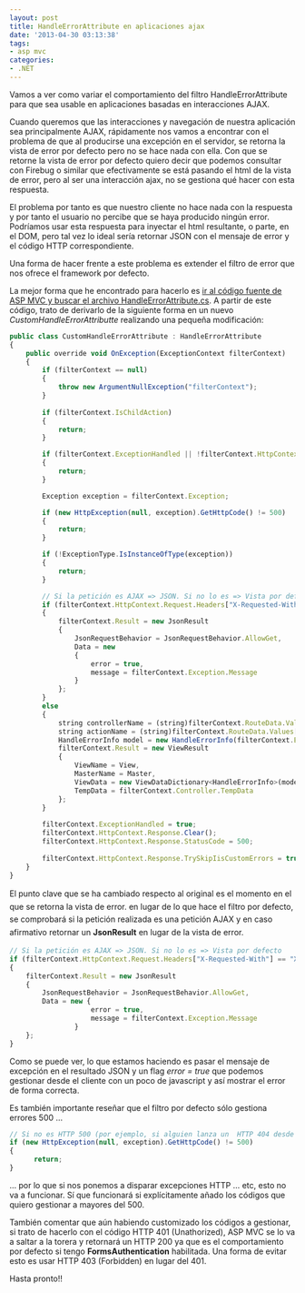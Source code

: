 ```yaml
---
layout: post
title: HandleErrorAttribute en aplicaciones ajax
date: '2013-04-30 03:13:38'
tags:
- asp mvc
categories:
- .NET
---
```



Vamos a ver como variar el comportamiento del filtro HandleErrorAttribute para que sea usable en aplicaciones basadas en interacciones AJAX.

Cuando queremos que las interacciones y navegación de nuestra aplicación sea principalmente AJAX, rápidamente nos vamos a encontrar con el problema de que al producirse una excepción en el servidor, se retorna la vista de error por defecto pero no se hace nada con ella. Con que se retorne la vista de error por defecto quiero decir que podemos consultar con Firebug o similar que efectivamente se está pasando el html de la vista de error, pero al ser una interacción ajax, no se gestiona qué hacer con esta respuesta.

El problema por tanto es que nuestro cliente no hace nada con la respuesta y por tanto el usuario no percibe que se haya producido ningún error. Podríamos usar esta respuesta para inyectar el html resultante, o parte, en el DOM, pero tal vez lo ideal sería retornar JSON con el mensaje de error y el código HTTP correspondiente.

Una forma de hacer frente a este problema es extender el filtro de error que nos ofrece el framework <span>por defecto.</span>

La mejor forma que he encontrado para hacerlo es [ir al código fuente de ASP MVC y buscar el archivo HandleErrorAttribute.cs](http://aspnetwebstack.codeplex.com/SourceControl/latest#src/System.Web.Mvc/HandleErrorAttribute.cs "HandleError"). A partir de este código, trato de derivarlo de la siguiente forma en un nuevo *CustomHandleErrorAttributte* realizando una pequeña modificación:

```javascript
public class CustomHandleErrorAttribute : HandleErrorAttribute
{
    public override void OnException(ExceptionContext filterContext)
    {	
        if (filterContext == null)
        {
            throw new ArgumentNullException("filterContext");
        }
		
        if (filterContext.IsChildAction)
        {
            return;
        }

        if (filterContext.ExceptionHandled || !filterContext.HttpContext.IsCustomErrorEnabled)
        {
            return;
        }

        Exception exception = filterContext.Exception;

        if (new HttpException(null, exception).GetHttpCode() != 500)
        {
            return;
        }

        if (!ExceptionType.IsInstanceOfType(exception))
        {
            return;
        }

        // Si la petición es AJAX => JSON. Si no lo es => Vista por defecto.
        if (filterContext.HttpContext.Request.Headers["X-Requested-With"] == "XMLHttpRequest")
        {
            filterContext.Result = new JsonResult 
            { 
                JsonRequestBehavior = JsonRequestBehavior.AllowGet, 
                Data = new 
                { 
                    error = true,
                    message = filterContext.Exception.Message
                } 
            };
        }
        else
		{
            string controllerName = (string)filterContext.RouteData.Values["controller"];
            string actionName = (string)filterContext.RouteData.Values["action"];
            HandleErrorInfo model = new HandleErrorInfo(filterContext.Exception, controllerName, actionName);
            filterContext.Result = new ViewResult
            {
                ViewName = View,
                MasterName = Master,
                ViewData = new ViewDataDictionary<HandleErrorInfo>(model),
                TempData = filterContext.Controller.TempData
            };
		}
        
		filterContext.ExceptionHandled = true;
        filterContext.HttpContext.Response.Clear();
		filterContext.HttpContext.Response.StatusCode = 500;
		
        filterContext.HttpContext.Response.TrySkipIisCustomErrors = true;		
    }
}
```

<span style="font-size: 1em; line-height: 1.6em;">El punto clave que se ha cambiado respecto al original es el momento en el que se retorna la vista de error. en lugar de lo que hace el filtro por defecto, se comprobará si la petición realizada es una petición AJAX y en caso afirmativo retornar un **JsonResult** en lugar de la vista de error.</span>

```javascript
// Si la petición es AJAX => JSON. Si no lo es => Vista por defecto
if (filterContext.HttpContext.Request.Headers["X-Requested-With"] == "XMLHttpRequest")
{
    filterContext.Result = new JsonResult 
    { 
        JsonRequestBehavior = JsonRequestBehavior.AllowGet, 
        Data = new { 
                    error = true,
                    message = filterContext.Exception.Message
                } 
    };
}
```

Como se puede ver, lo que estamos haciendo es pasar el mensaje de excepción en el resultado JSON y un flag *error = true* que podemos gestionar desde el cliente con un poco de javascript y así mostrar el error de forma correcta.

Es también importante reseñar que el filtro por defecto sólo gestiona errores 500 …

```javascript
// Si no es HTTP 500 (por ejemplo, si alguien lanza un  HTTP 404 desde una acción), ignórarlo
if (new HttpException(null, exception).GetHttpCode() != 500)
{
      return;
}
```

… por lo que si nos ponemos a disparar excepciones HTTP … etc, esto no va a funcionar. Sí que funcionará si explícitamente añado los códigos que quiero gestionar a mayores del 500.

También comentar que aún habiendo customizado los códigos a gestionar, si trato de hacerlo con el código HTTP 401 (Unathorized), ASP MVC se lo va a saltar a la torera y retornará un HTTP 200 ya que es el comportamiento por defecto si tengo **FormsAuthentication** habilitada. Una forma de evitar esto es usar HTTP 403 (Forbidden) en lugar del 401.

Hasta pronto!!


